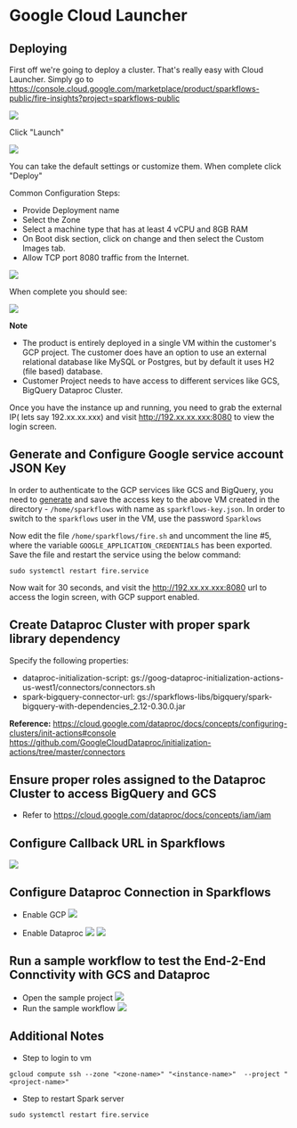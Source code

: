 # Google Cloud Launcher

## Deploying
First off we're going to deploy a cluster.  That's really easy with Cloud Launcher.  Simply go to https://console.cloud.google.com/marketplace/product/sparkflows-public/fire-insights?project=sparkflows-public

![](images/gcp_image1.jpg)

Click "Launch"

![](images/gcp_launching_instance.jpg)

You can take the default settings or customize them.  When complete click "Deploy"

Common Configuration Steps:
- Provide Deployment name
- Select the Zone
- Select a machine type that has at least 4 vCPU and 8GB RAM
- On Boot disk section, click on change and then select the Custom Images tab.
- Allow TCP port 8080 traffic from the Internet.

![](images/gcp_image3.jpg)

When complete you should see:

![](images/gcp_image4.jpg)

**Note**
- The product is entirely deployed in a single VM within the customer's GCP project. The customer does have an option to use an external relational database like MySQL or Postgres, but by default it uses H2 (file based) database.
- Customer Project needs to have access to different services like GCS, BigQuery Dataproc Cluster.


Once you have the instance up and running, you need to grab the external IP( lets say 192.xx.xx.xxx) and visit http://192.xx.xx.xxx:8080 to view the login screen.

## Generate and Configure Google service account JSON Key

In order to authenticate to the GCP services like GCS and BigQuery, you need to [generate](https://cloud.google.com/iam/docs/keys-create-delete#creating) and save the access key to the above VM created in the directory - `/home/sparkflows` with name as `sparkflows-key.json`. In order to switch to the `sparkflows` user in the VM, use the password `Sparklows`

Now edit the file `/home/sparkflows/fire.sh` and uncomment the line #5, where the variable `GOOGLE_APPLICATION_CREDENTIALS` has been exported. Save the file and restart the service using the below command: 

```
sudo systemctl restart fire.service
``` 

Now wait for 30 seconds, and visit the http://192.xx.xx.xxx:8080 url to access the login screen, with GCP support enabled.

## Create Dataproc Cluster with proper spark library dependency 

Specify the following properties:
- dataproc-initialization-script: gs://goog-dataproc-initialization-actions-us-west1/connectors/connectors.sh
- spark-bigquery-connector-url: gs://sparkflows-libs/bigquery/spark-bigquery-with-dependencies_2.12-0.30.0.jar

**Reference:**
https://cloud.google.com/dataproc/docs/concepts/configuring-clusters/init-actions#console
https://github.com/GoogleCloudDataproc/initialization-actions/tree/master/connectors

## Ensure proper roles assigned to the Dataproc Cluster to access BigQuery and GCS
- Refer to https://cloud.google.com/dataproc/docs/concepts/iam/iam
  
## Configure Callback URL in Sparkflows
![](images/gcp_postmessage_url.jpg)

## Configure Dataproc Connection in Sparkflows

- Enable GCP
![](images/gcp_enable.jpg)

- Enable Dataproc
![](images/gcp_dataproc_general.jpg)
![](images/gcp_dataproc_specific.jpg)

## Run a sample workflow to test the End-2-End Connctivity with GCS and Dataproc 
- Open the sample project
  ![](images/sample_project.jpg)
- Run the sample workflow
  ![](images/sample_workflow.jpg)

## Additional Notes
- Step to login to vm
```
gcloud compute ssh --zone "<zone-name>" "<instance-name>"  --project "<project-name>"
```
- Step to restart Spark server
```
sudo systemctl restart fire.service
```
